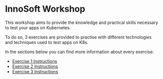 # InnoSoft Workshop

This workshop aims to provide the knowledge and practical skills necessary to test your apps on Kubernetes.

To do so, 3 exercises are provided to practise with different technologies and techniques used to test apps on K8s.

In the sections below you can find more information about every exercise:

- [Exercise 1 Instructions](./exercise-01.md)
- [Exercise 2 Instructions](./exercise-02.md)
- [Exercise 3 Instructions](./exercise-03.md)
